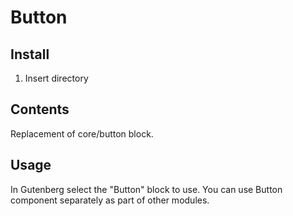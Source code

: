 # Button

## Install

1. Insert directory

## Contents

Replacement of core/button block.

## Usage

In Gutenberg select the "Button" block to use. You can use Button component separately as part of other modules.
